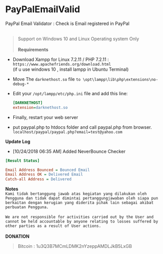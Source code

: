 # PayPalEmailValid
PayPal Email Validator : Check is Email registered in PayPal<br><br>
> Support on Windows 10 and Linux Operating system Only
<br><br>
**Requirements**

* Download Xampp for Linux 7.2.11 / PHP 7.2.11 : `https://www.apachefriends.org/download.html`<br/>
(if u use windows 10 , install lampp in Ubuntu Terminal)

* Move The `darknethost.so` file `to \opt\lampp\lib\php\extensions\no-debug-*`
* Edit your `/opt/lampp/etc/php.ini` file and add this line:
   ```ini
   [DARKNETHOST]
   extension=darknethost.so
   ```
* Finally, restart your web server

* put paypal.php to htdocs folder and call paypal.php from browser.<br/>
`localhost/paypal/paypal.php?email=test@yahoo.com`

**Update Log**
* [10/24/2018 06:35 AM] Added NeverBounce Checker
```ini
[Result Status]

Email Address Bounced = Bounced Email
Email Address OK = Delivered Email
Catch-all Address = Delivered
```
**Notes**
<br>
`Kami tidak bertanggung jawab atas kegiatan yang dilakukan oleh Pengguna dan tidak dapat dimintai pertanggungjawaban oleh siapa pun berkaitan dengan kerugian yang diderita pihak lain sebagai akibat perbuatan Pengguna. `<br><br>
`We are not responsible for activities carried out by the User and cannot be held accountable by anyone relating to losses suffered by other parties as a result of User actions.`<br><br>
**DONATION**<br>
> Bitcoin : 1u3Q3B7MCmLDMK2nYzeppAMDLJkB5LxGB
